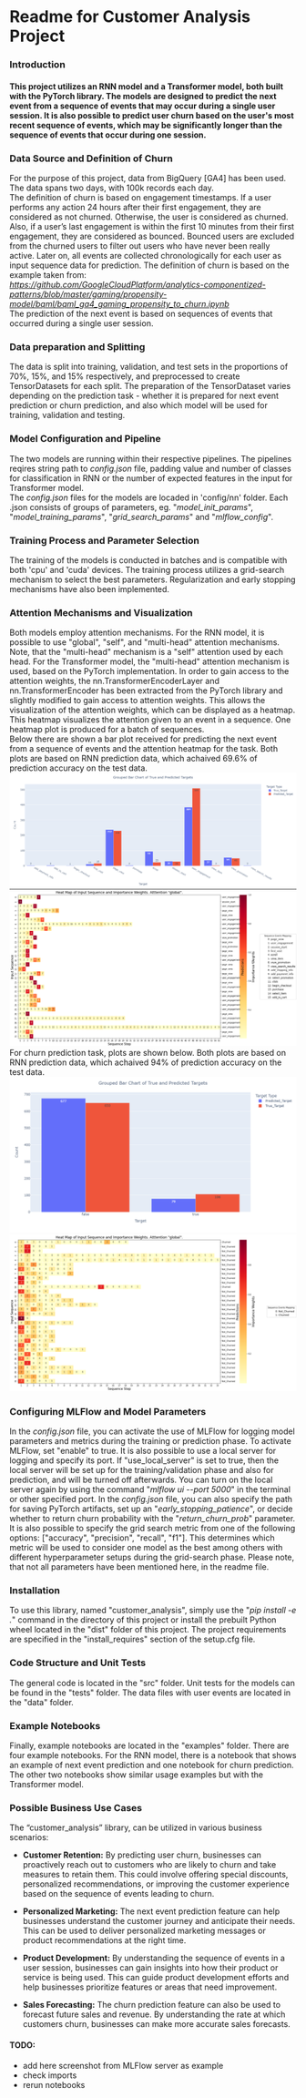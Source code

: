 # Readme for Customer Analysis Project

### Introduction
#### This project utilizes an RNN model and a Transformer model, both built with the PyTorch library. The models are designed to predict the next event from a sequence of events that may occur during a single user session. It is also possible to predict user churn based on the user's most recent sequence of events, which may be significantly longer than the sequence of events that occur during one session.

### Data Source and Definition of Churn
For the purpose of this project, data from BigQuery [GA4] has been used. The data spans two days, with 100k records each day.\
The definition of churn is based on engagement timestamps. If a user performs any action 24 hours after their first engagement, they are considered as not churned. Otherwise, the user is considered as churned. Also, if a user’s last engagement is within the first 10 minutes from their first engagement, they are considered as bounced. Bounced users are excluded from the churned users to filter out users who have never been really active. Later on, all events are collected chronologically for each user as input sequence data for prediction. The definition of churn is based on the example taken from:\
*https://github.com/GoogleCloudPlatform/analytics-componentized-patterns/blob/master/gaming/propensity-model/bqml/bqml_ga4_gaming_propensity_to_churn.ipynb* \
The prediction of the next event is based on sequences of events that occurred during a single user session.

### Data preparation and Splitting
The data is split into training, validation, and test sets in the proportions of 70%, 15%, and 15% respectively, and preprocessed to create TensorDatasets for each split. The preparation of the TensorDataset varies depending on the prediction task - whether it is prepared for next event prediction or churn prediction, and also which model will be used for training, validation and testing.

### Model Configuration and Pipeline
The two models are running within their respective pipelines. The pipelines reqires string path to *config.json* file, padding value and number of classes for classification in RNN or the number of expected features in the input for Transformer model.\
The *config.json* files for the models are locaded in 'config/nn' folder. Each .json consists of groups of parameters, eg. "*model_init_params*", "*model_training_params*", "*grid_search_params*" and "*mlflow_config*".

### Training Process and Parameter Selection
The training of the models is conducted in batches and is compatible with both 'cpu' and 'cuda' devices. The training process utilizes a grid-search mechanism to select the best parameters. Regularization and early stopping mechanisms have also been implemented.

### Attention Mechanisms and Visualization
Both models employ attention mechanisms. For the RNN model, it is possible to use "global", "self", and "multi-head" attention mechanisms. Note, that the "multi-head" mechanism is a "self" attention used by each head. For the Transformer model, the "multi-head" attention mechanism is used, based on the PyTorch implementation. In order to gain access to the attention weights, the nn.TransformerEncoderLayer and nn.TransformerEncoder has been extracted from the PyTorch library and slightly modified to gain access to attention weights. This allows the visualization of the attention weights, which can be displayed as a heatmap. This heatmap visualizes the attention given to an event in a sequence. One heatmap plot is produced for a batch of sequences.
\
Below there are shown a bar plot received for predicting the next event from a sequence of events and the attention heatmap for the task. Both plots are based on RNN prediction data, which achaived 69.6% of prediction accuracy on the test data.\
![Screenshot](_readme_pictures/events_pred_barpolt.png) ![Screenshot](_readme_pictures/events_pred_attention_global.png)
For churn prediction task, plots are shown below. Both plots are based on RNN prediction data, which achaived 94% of prediction accuracy on the test data.\
![Screenshot](_readme_pictures/churn_pred_barpolt.png) ![Screenshot](_readme_pictures/churn_pred_attention_global.png)


### Configuring MLFlow and Model Parameters
In the *config.json* file, you can activate the use of MLFlow for logging model parameters and metrics during the training or prediction phase. To activate MLFlow, set "enable" to true. It is also possible to use a local server for logging and specify its port. If "use_local_server" is set to true, then the local server will be set up for the training/validation phase and also for prediction, and will be turned off afterwards. You can turn on the local server again by using the command "*mlflow ui --port 5000*" in the terminal or other specified port.
In the *config.json* file, you can also specify the path for saving PyTorch artifacts, set up an "*early_stopping_patience*", or decide whether to return churn probability with the "*return_churn_prob*" parameter. It is also possible to specify the grid search metric from one of the following options: ["accuracy", "precision", "recall", "f1"]. This determines which metric will be used to consider one model as the best among others with different hyperparameter setups during the grid-search phase. Please note, that not all parameters have been mentioned here, in the readme file.

### Installation
To use this library, named "customer_analysis", simply use the "*pip install -e .*" command in the directory of this project or install the prebuilt Python wheel located in the "dist" folder of this project.
The project requirements are specified in the "install_requires" section of the setup.cfg file.

### Code Structure and Unit Tests
The general code is located in the "src" folder. Unit tests for the models can be found in the "tests" folder. The data files with user events are located in the "data" folder.

### Example Notebooks
Finally, example notebooks are located in the "examples" folder. There are four example notebooks. For the RNN model, there is a notebook that shows an example of next event prediction and one notebook for churn prediction. The other two notebooks show similar usage examples but with the Transformer model.

### Possible Business Use Cases
The “customer_analysis” library, can be utilized in various business scenarios:

- **Customer Retention:** By predicting user churn, businesses can proactively reach out to customers who are likely to churn and take measures to retain them. This could involve offering special discounts, personalized recommendations, or improving the customer experience based on the sequence of events leading to churn.

- **Personalized Marketing:** The next event prediction feature can help businesses understand the customer journey and anticipate their needs. This can be used to deliver personalized marketing messages or product recommendations at the right time.

- **Product Development:** By understanding the sequence of events in a user session, businesses can gain insights into how their product or service is being used. This can guide product development efforts and help businesses prioritize features or areas that need improvement.

- **Sales Forecasting:** The churn prediction feature can also be used to forecast future sales and revenue. By understanding the rate at which customers churn, businesses can make more accurate sales forecasts.



#### TODO:
- add here screenshot from MLFlow server as example
- check imports
- rerun notebooks
